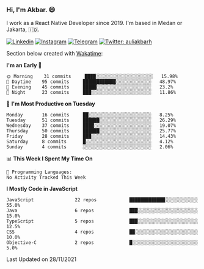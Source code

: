 ### Hi,  I'm Akbar. 😄

I work as a React Native Developer since 2019. I'm based in Medan or Jakarta, :indonesia:. 

<!-- 🔭 Take a look at my [LinkedIn](https://www.linkedin.com/in/aulia-akbar-harahap/) profile. -->

<!-- For now I still don't have a repository to be proud of, but I'm working on it. -->

[![Linkedin](https://img.shields.io/badge/-Aulia%20Akbar%20Harahap-blue?style=flat-square&labelColor=gray&logo=Linkedin&logoColor=white&link=https://www.linkedin.com/in/aulia-akbar-harahap)](https://www.linkedin.com/in/aulia-akbar-harahap)
[![Instagram](https://img.shields.io/badge/-@auliakbarh-orange?style=flat-square&labelColor=gray&logo=Instagram&logoColor=white&link=https://www.instagram.com/auliakbarh)](https://www.instagram.com/auliakbarh)
[![Telegram](https://img.shields.io/badge/-auliakbarh-informational?style=flat-square&labelColor=gray&logo=telegram&logoColor=white&link=https://t.me/auliakbarh)](https://t.me/auliakbarh)
[![Twitter: auliakbarh](https://img.shields.io/twitter/follow/auliakbarh?style=social)](https://twitter.com/auliakbarh)

Section below created with [Wakatime](https://wakatime.com/):
<!--START_SECTION:waka-->
**I'm an Early 🐤** 

```text
🌞 Morning    31 commits     ████░░░░░░░░░░░░░░░░░░░░░   15.98% 
🌆 Daytime    95 commits     ████████████░░░░░░░░░░░░░   48.97% 
🌃 Evening    45 commits     █████░░░░░░░░░░░░░░░░░░░░   23.2% 
🌙 Night      23 commits     ███░░░░░░░░░░░░░░░░░░░░░░   11.86%

```
📅 **I'm Most Productive on Tuesday** 

```text
Monday       16 commits     ██░░░░░░░░░░░░░░░░░░░░░░░   8.25% 
Tuesday      51 commits     ██████░░░░░░░░░░░░░░░░░░░   26.29% 
Wednesday    37 commits     ████░░░░░░░░░░░░░░░░░░░░░   19.07% 
Thursday     50 commits     ██████░░░░░░░░░░░░░░░░░░░   25.77% 
Friday       28 commits     ███░░░░░░░░░░░░░░░░░░░░░░   14.43% 
Saturday     8 commits      █░░░░░░░░░░░░░░░░░░░░░░░░   4.12% 
Sunday       4 commits      ░░░░░░░░░░░░░░░░░░░░░░░░░   2.06%

```


📊 **This Week I Spent My Time On** 

```text
💬 Programming Languages: 
No Activity Tracked This Week

```

**I Mostly Code in JavaScript** 

```text
JavaScript               22 repos            █████████████░░░░░░░░░░░░   55.0% 
Java                     6 repos             ███░░░░░░░░░░░░░░░░░░░░░░   15.0% 
TypeScript               5 repos             ███░░░░░░░░░░░░░░░░░░░░░░   12.5% 
CSS                      4 repos             ██░░░░░░░░░░░░░░░░░░░░░░░   10.0% 
Objective-C              2 repos             █░░░░░░░░░░░░░░░░░░░░░░░░   5.0%

```



 Last Updated on 28/11/2021
<!--END_SECTION:waka-->


<!--
**auliakbarh/auliakbarh** is a ✨ _special_ ✨ repository because its `README.md` (this file) appears on your GitHub profile.

Here are some ideas to get you started:

- 🔭 I’m currently working on ...
- 🌱 I’m currently learning ...
- 👯 I’m looking to collaborate on ...
- 🤔 I’m looking for help with ...
- 💬 Ask me about ...
- 📫 How to reach me: ...
- 😄 Pronouns: ...
- ⚡ Fun fact: ...
-->
